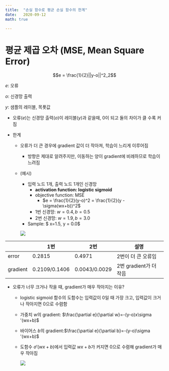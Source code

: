 ```yaml
---
title:  "손실 함수로 평균 손실 함수의 한계"
date:   2020-09-12
math: true

---
```



# 평균 제곱 오차 (MSE, Mean Square Error)

$$e = \frac{1}{2}||y-o||^2_2$$

$e$: 오류

$o$: 신경망 출력 

$y$: 샘플의 레이블, 목푯값

* 오류$(e)$는 신경망 출력$(o)$이 레이블$(y)$과 같을때, 0이 되고 둘의 차이가 클 수록 커짐

* 한계

  * 오류가 더 큰 경우에 gradient 값이 더 작아져, 학습이 느리게 이루어짐

    * 방향은 제대로 알려주지만, 이동하는 양이 gradient에 비례하므로 학습이 느려짐

  * (예시) 

    * 입력 노드 1개, 출력 노드 1개인 신경망
      * **activation function: logistic sigmoid**
      * objective function: MSE
        * $e = \frac{1}{2}(y-o)^2 = \frac{1}{2}(y - \sigma(wx+b))^2$
      * 1번 신경망: $w=0.4, b=0.5$
      * 2번 신경망: $w=1.9, b=3.0$
    * Sample: $ x=1.5, y = 0.0$

    ![](https://drive.google.com/uc?export=view&id=1O3KaIG3EJHLT0vD8N4F67OrV79IIFuE6)


|          | 1번           | 2번           | 설명                   |
| -------- | ------------- | ------------- | ---------------------- |
| error    | 0.2815        | 0.4971        | 2번이 더 큰 오류임     |
| gradient | 0.2109/0.1406 | 0.0043/0.0029 | 2번 gradient가 더 작음 |


  * 오류가 너무 크거나 작을 때,  gradient가 매우 작아지는 이유?

    * logistic sigmoid 함수의 도함수는 입력값이 0일 때 가장 크고, 입력값이 크거나 작아지면 0으로 수렴함

    * 가중치 $w$의 gradient: $\frac{\partial e}{\partial w}=-(y-o)x\sigma '(wx+b)$

    * 바이어스 $b$의 gradient:$\frac{\partial e}{\partial b}=-(y-o)\sigma '(wx+b)$

    * 도함수 $\sigma '(wx+b)$에서 입력값 $wx+b$가 커지면 0으로 수렴해 gradient가 매우 작아짐 

      ![](https://drive.google.com/uc?export=view&id=1mgHB6mOj8NL3tdL7GjSO_KLCmhUX_rwg)
